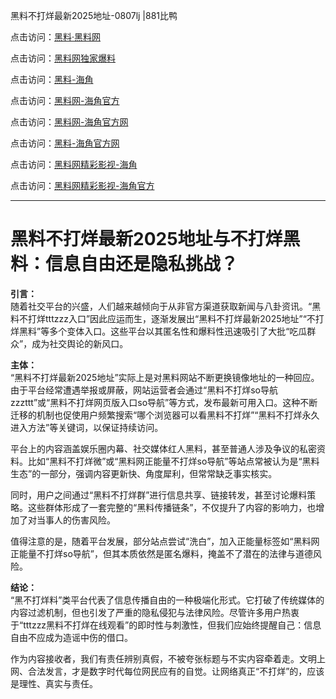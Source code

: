 黑料不打烊最新2025地址-0807lj |881比鸭

点击访问：<a href="https://heiliaolvzlu3.pages.dev">黑料·黑料网</a>

点击访问：<a href="https://heiliaoyvnrda.pages.dev">黑料网独家爆料</a>

点击访问：<a href="https://heiliaoxrq8i9.pages.dev">黑料-海角</a>

点击访问：<a href="https://heiliao3gvg9x.pages.dev">黑料网-海角官方</a>

点击访问：<a href="https://heiliaoxfe5rb.pages.dev">黑料网-海角官方网</a>

点击访问：<a href="https://heiliaotlyq53.pages.dev">黑料-海角官方网</a>

点击访问：<a href="https://heiliao5s28gk.pages.dev">黑料网精彩影视-海角</a>

点击访问：<a href="https://heiliao9wsbg3.pages.dev">黑料网精彩影视-海角官方</a>

---

# 黑料不打烊最新2025地址与不打烊黑料：信息自由还是隐私挑战？

**引言：**  
随着社交平台的兴盛，人们越来越倾向于从非官方渠道获取新闻与八卦资讯。“黑料不打烊tttzzz入口”因此应运而生，逐渐发展出“黑料不打烊最新2025地址”“不打烊黑料”等多个变体入口。这些平台以其匿名性和爆料性迅速吸引了大批“吃瓜群众”，成为社交舆论的新风口。

**主体：**  
“黑料不打烊最新2025地址”实际上是对黑料网站不断更换镜像地址的一种回应。由于平台经常遭遇举报或屏蔽，网站运营者会通过“黑料不打烊so导航zzzttt”或“黑料不打烊网页版入口so导航”等方式，发布最新可用入口。这种不断迁移的机制也促使用户频繁搜索“哪个浏览器可以看黑料不打烊”“黑料不打烊永久进入方法”等关键词，以保证持续访问。

平台上的内容涵盖娱乐圈内幕、社交媒体红人黑料，甚至普通人涉及争议的私密资料。比如“黑料不打烊微”或“黑料网正能量不打烊so导航”等站点常被认为是“黑料生态”的一部分，强调内容更新快、角度犀利，但常常缺乏事实核实。

同时，用户之间通过“黑料不打烊群”进行信息共享、链接转发，甚至讨论爆料策略。这些群体形成了一套完整的“黑料传播链条”，不仅提升了内容的影响力，也增加了对当事人的伤害风险。

值得注意的是，随着平台发展，部分站点尝试“洗白”，加入正能量标签如“黑料网正能量不打烊so导航”，但其本质依然是匿名爆料，掩盖不了潜在的法律与道德风险。

**结论：**  
“黑不打烊料”类平台代表了信息传播自由的一种极端化形式。它打破了传统媒体的内容过滤机制，但也引发了严重的隐私侵犯与法律风险。尽管许多用户热衷于“tttzzz黑料不打烊在线观看”的即时性与刺激性，但我们应始终提醒自己：信息自由不应成为造谣中伤的借口。

作为内容接收者，我们有责任辨别真假，不被夸张标题与不实内容牵着走。文明上网、合法发言，才是数字时代每位网民应有的自觉。让网络真正“不打烊”的，应该是理性、真实与责任。
